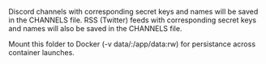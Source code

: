 Discord channels with corresponding secret keys and names will be saved in the CHANNELS file.
RSS (Twitter) feeds with corresponding secret keys and names will also be saved in the CHANNELS file.

Mount this folder to Docker (-v data/:/app/data:rw) for persistance across container launches.
